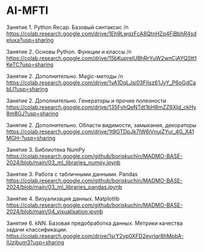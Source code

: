 # AI-MFTI

Занятие 1. Python Recap. Базовый синтаксис /n
https://colab.research.google.com/drive/1Eh9LwgzFcA8QtnHZq4FiBbhR4sdeluxa?usp=sharing

Занятие 2. Основы Python. Функции и классы /n
https://colab.research.google.com/drive/15bKuprelUBhRrYuW2wnCjAYQStt1KeTC?usp=sharing

Занятие 2. Дополнительно. Magic-методы /n
https://colab.research.google.com/drive/1vA1DqLJsi03FIIsz61JvY_P6oGdCabLl?usp=sharing

Занятие 2. Дополнительно. Генераторы и прочие полезности
https://colab.research.google.com/drive/135FvhQeNTdt1bH8mZZ6XId_ckHy8m8GJ?usp=sharing

Занятие 2. Дополнительно. Области видимости, замыкания, декораторы
https://colab.research.google.com/drive/1t9GTDpJk7lW6jVnujZYur_4G_X41MGH-?usp=sharing

Занятие 3. Библиотека NumPy
https://colab.research.google.com/github/boriskuchin/MADMO-BASE-2024/blob/main/03_ml_libraries_numpy.ipynb

Занятие 3. Работа с табличными данными. Pandas
https://colab.research.google.com/github/boriskuchin/MADMO-BASE-2024/blob/main/03_ml_libraries_pandas.ipynb

Занятие 4. Визуализация данных. Matplotlib
https://colab.research.google.com/github/boriskuchin/MADMO-BASE-2024/blob/main/04_visualisation.ipynb

Занятие 6. kNN. Базовая предобработка данных. Метрики качества задачи классификации. 
https://colab.research.google.com/drive/1srY2yp0XFD2eyrIqr8hMpbA-IUzjbum3?usp=sharing
